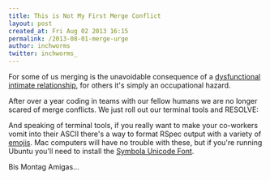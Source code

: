 ```yaml
---
title: This is Not My First Merge Conflict
layout: post
created_at: Fri Aug 02 2013 16:15
permalink: /2013-08-01-merge-urge
author: inchworms
twitter: inchworms_
---
```


For some of us merging is the unavoidable consequence of a [dysfunctional intimate relationship](http://thebigbookofdating.wordpress.com/2011/11/14/rule-18-the-urge-to-merge/), for others it's simply an occupational hazard.

After over a year coding in teams with our fellow humans we are no longer scared of merge conflicts. We just roll out our terminal tools and RESOLVE:
<p></p>

And speaking of terminal tools, if you really want to make your co-workers vomit into their ASCII there's a way to format RSpec output with a variety of [emojis](https://github.com/cupakromer/emoji-rspec). Mac computers will have no trouble with these, but if you're running Ubuntu you'll need to install the [Symbola Unicode Font](http://users.teilar.gr/~g1951d/Symbola708.zip).
<p></p>
Bis Montag Amigas...
